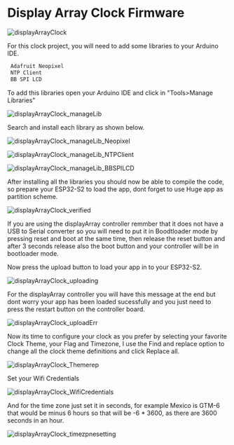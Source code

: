 # Display Array Clock Firmware

![displayArrayClock](https://savageelectronics.com/wp-content/uploads/2022/01/displayArrayClockapp-scaled.jpg)

For this clock project, you will need to add some libraries to your Arduino IDE. 

```c++
 Adafruit Neopixel
 NTP Client
 BB SPI LCD
 ```
 
 To add this libraries open your Arduino IDE and click in "Tools>Manage Libraries"

![displayArrayClock_manageLib](https://savageelectronics.com/wp-content/uploads/2022/01/Arduino_manageLib.png)

Search and install each library as shown below.

![displayArrayClock_manageLib_Neopixel](https://savageelectronics.com/wp-content/uploads/2022/01/Arduino_neoPixel.png)

![displayArrayClock_manageLib_NTPClient](https://savageelectronics.com/wp-content/uploads/2022/01/Arduino_ntpClient.png)

![displayArrayClock_manageLib_BBSPILCD](https://savageelectronics.com/wp-content/uploads/2022/01/Arduino_bbSPILCD.png)

After installing all the libraries you should now be able to compile the code, so prepare your ESP32-S2 to load the app, dont forget to use Huge app as partition scheme.

![displayArrayClock_verified](https://savageelectronics.com/wp-content/uploads/2022/01/displayArray_Verified.png)

If you are using the displayArray controller remmber that it does not have a USB to Serial converter so you will need to put it in Boodtloader mode by pressing reset and boot at the same time, then release the reset button and after 3 seconds release also the boot button and your controller will be in bootloader mode. 

Now press the upload button to load your app in to your ESP32-S2.

![displayArrayClock_uploading](https://savageelectronics.com/wp-content/uploads/2022/01/Arduino_Uploading.png)

For the displayArray controller you will have this message at the end but dont worry your app has been loaded sucessfully and you just need to press the restart button on the controller board. 

![displayArrayClock_uploadErr](https://savageelectronics.com/wp-content/uploads/2022/01/Arduino_UploadErr.png)

Now its time to configure your clock as you prefer by selecting your favorite Clock Theme, your Flag and Timezone, I use the Find and replace option to change all the clock theme definitions and click Replace all.

![displayArrayClock_Themerep](https://savageelectronics.com/wp-content/uploads/2022/01/Arduino_displayArray_Theme.png)

Set your Wifi Credentials

![displayArrayClock_WifiCredentials](https://savageelectronics.com/wp-content/uploads/2022/01/Arduino_displayArray_Credentials.png)

And for the time zone just set it in seconds, for example Mexico is GTM-6 that would be minus 6 hours so that will be -6 * 3600, as there are 3600 seconds in an hour. 

![displayArrayClock_timezpnesetting](https://savageelectronics.com/wp-content/uploads/2022/01/Arduino_displayArray_Timezone.png)









